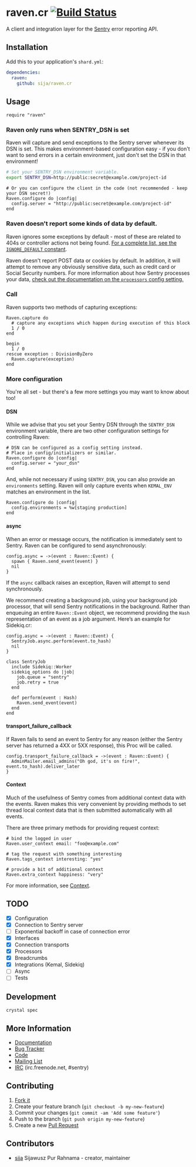 # raven.cr [![Build Status](https://travis-ci.org/Sija/raven.cr.svg?branch=master)](https://travis-ci.org/Sija/raven.cr)

A client and integration layer for the [Sentry](https://github.com/getsentry/sentry) error reporting API.

## Installation

Add this to your application's `shard.yml`:

```yaml
dependencies:
  raven:
    github: sija/raven.cr
```

## Usage

```crystal
require "raven"
```

### Raven only runs when SENTRY_DSN is set

Raven will capture and send exceptions to the Sentry server whenever its DSN is set. This makes environment-based configuration easy - if you don't want to send errors in a certain environment, just don't set the DSN in that environment!

```bash
# Set your SENTRY_DSN environment variable.
export SENTRY_DSN=http://public:secret@example.com/project-id
```

```crystal
# Or you can configure the client in the code (not recommended - keep your DSN secret!)
Raven.configure do |config|
  config.server = "http://public:secret@example.com/project-id"
end
```

### Raven doesn't report some kinds of data by default.

Raven ignores some exceptions by default - most of these are related to 404s or controller actions not being found. [For a complete list, see the `IGNORE_DEFAULT` constant](https://github.com/sija/raven.cr/blob/master/src/raven/configuration.cr).

Raven doesn't report POST data or cookies by default. In addition, it will attempt to remove any obviously sensitive data, such as credit card or Social Security numbers. For more information about how Sentry processes your data, [check out the documentation on the `processors` config setting.](https://docs.sentry.io/clients/ruby/config/)

### Call

Raven supports two methods of capturing exceptions:

```crystal
Raven.capture do
  # capture any exceptions which happen during execution of this block
  1 / 0
end

begin
  1 / 0
rescue exception : DivisionByZero
  Raven.capture(exception)
end
```

### More configuration

You're all set - but there's a few more settings you may want to know about too!

#### DSN

While we advise that you set your Sentry DSN through the `SENTRY_DSN` environment
variable, there are two other configuration settings for controlling Raven:

```crystal
# DSN can be configured as a config setting instead.
# Place in config/initializers or similar.
Raven.configure do |config|
  config.server = "your_dsn"
end
```

And, while not necessary if using `SENTRY_DSN`, you can also provide an `environments`
setting. Raven will only capture events when `KEMAL_ENV` matches an environment in the list.

```crystal
Raven.configure do |config|
  config.environments = %w[staging production]
end
```

#### async

When an error or message occurs, the notification is immediately sent to Sentry. Raven can be configured to send asynchronously:

```crystal
config.async = ->(event : Raven::Event) {
  spawn { Raven.send_event(event) }
  nil
}
```

If the `async` callback raises an exception, Raven will attempt to send synchronously.

We recommend creating a background job, using your background job processor, that will send Sentry notifications in the background. Rather than enqueuing an entire `Raven::Event` object, we recommend providing the `Hash` representation of an event as a job argument. Here’s an example for Sidekiq.cr:

```crystal
config.async = ->(event : Raven::Event) {
  SentryJob.async.perform(event.to_hash)
  nil
}

class SentryJob
  include Sidekiq::Worker
  sidekiq_options do |job|
    job.queue = "sentry"
    job.retry = true
  end

  def perform(event : Hash)
    Raven.send_event(event)
  end
end
```

#### transport_failure_callback

If Raven fails to send an event to Sentry for any reason (either the Sentry server has returned a 4XX or 5XX response), this Proc will be called.

```crystal
config.transport_failure_callback = ->(event : Raven::Event) {
  AdminMailer.email_admins("Oh god, it's on fire!", event.to_hash).deliver_later
}
```

#### Context

Much of the usefulness of Sentry comes from additional context data with the events. Raven makes this very convenient by providing methods to set thread local context data that is then submitted automatically with all events.

There are three primary methods for providing request context:

```crystal
# bind the logged in user
Raven.user_context email: "foo@example.com"

# tag the request with something interesting
Raven.tags_context interesting: "yes"

# provide a bit of additional context
Raven.extra_context happiness: "very"
```

For more information, see [Context](https://docs.sentry.io/clients/ruby/context/).

## TODO

- [x] Configuration
- [x] Connection to Sentry server
- [ ] Exponential backoff in case of connection error
- [x] Interfaces
- [x] Connection transports
- [x] Processors
- [x] Breadcrumbs
- [x] Integrations (Kemal, Sidekiq)
- [ ] Async
- [ ] Tests

## Development

```
crystal spec
```

## More Information

* [Documentation](https://docs.sentry.io/clients/ruby)
* [Bug Tracker](https://github.com/sija/raven.cr/issues)
* [Code](https://github.com/sija/raven.cr)
* [Mailing List](https://groups.google.com/group/getsentry)
* [IRC](irc://irc.freenode.net/sentry) (irc.freenode.net, #sentry)

## Contributing

1. [Fork it](https://github.com/sija/raven.cr/fork)
2. Create your feature branch (`git checkout -b my-new-feature`)
3. Commit your changes (`git commit -am 'Add some feature'`)
4. Push to the branch (`git push origin my-new-feature`)
5. Create a new [Pull Request](https://github.com/sija/raven.cr/pulls)

## Contributors

- [sija](https://github.com/sija) Sijawusz Pur Rahnama - creator, maintainer
